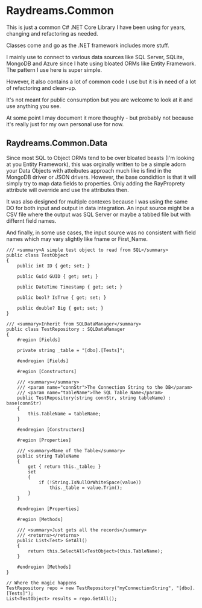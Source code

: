 # Raydreams.Common

This is just a common C# .NET Core Library I have been using for years, changing and refactoring as needed.

Classes come and go as the .NET framework includes more stuff.

I mainly use to connect to various data sources like SQL Server, SQLite, MongoDB and Azure since I hate using bloated ORMs like Entity Framework. The pattern I use here is super simple.

However, it also contains a lot of common code I use but it is in need of a lot of refactoring and clean-up.

It's not meant for public consumption but you are welcome to look at it and use anything you see.

At some point I may document it more thoughly - but probably not because it's really just for my own personal use for now.

## Raydreams.Common.Data

Since most SQL to Object ORMs tend to be over bloated beasts (I'm looking at you Entity Framework), this was orginally written to be a simple adorn your Data Objects with atteibutes approach much like is find in the MongoDB driver or JSON drivers. However, the base condidtion is that it will simply try to map data fields to properties. Only adding the RayProprety attribute will override and use the attributes then.

It was also designed for multiple contexes because I was using the same DO for both input and output in data integration. An input source might be a CSV file where the output was SQL Server or maybe a tabbed file but with differnt field names.

And finally, in some use cases, the input source was no consistent with field names which may vary slightly like fname or First_Name.
	
~~~~
/// <summary>A simple test object to read from SQL</summary>
public class TestObject
{
	public int ID { get; set; }

	public Guid GUID { get; set; }

	public DateTime Timestamp { get; set; }

	public bool? IsTrue { get; set; }

	public double? Big { get; set; }
}

/// <summary>Inherit from SQLDataManager</summary>
public class TestRepository : SQLDataManager
{
	#region [Fields]

	private string _table = "[dbo].[Tests]";

	#endregion [Fields]

	#region [Constructors]

	/// <summary></summary>
	/// <param name="connStr">The Connection String to the DB</param>
	/// <param name="tableName">The SQL Table Name</param>
	public TestRepository(string connStr, string tableName) : base(connStr)
	{
		this.TableName = tableName;
	}

	#endregion [Constructors]

	#region [Properties]

	/// <summary>Name of the Table</summary>
	public string TableName
	{
		get { return this._table; }
		set
		{
			if (!String.IsNullOrWhiteSpace(value))
				this._table = value.Trim();
		}
	}

	#endregion [Properties]

	#region [Methods]

	/// <summary>Just gets all the records</summary>
	/// <returns></returns>
	public List<Test> GetAll()
	{
		return this.SelectAll<TestObject>(this.TableName);
	}

	#endregion [Methods]
}

// Where the magic happens
TestRepository repo = new TestRepository("myConnectionString", "[dbo].[Tests]");
List<TestObject> results = repo.GetAll();
~~~~
